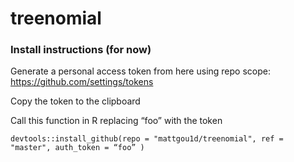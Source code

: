# treenomial

### Install instructions (for now) 

Generate a personal access token from here using repo scope: 
https://github.com/settings/tokens

Copy the token to the clipboard 

Call this function in R replacing “foo” with the token 

```
devtools::install_github(repo = "mattgou1d/treenomial", ref = "master", auth_token = “foo” )
```
